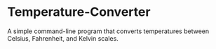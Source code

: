 # Temperature-Converter
A simple command-line program that converts temperatures between Celsius, Fahrenheit, and Kelvin scales.

